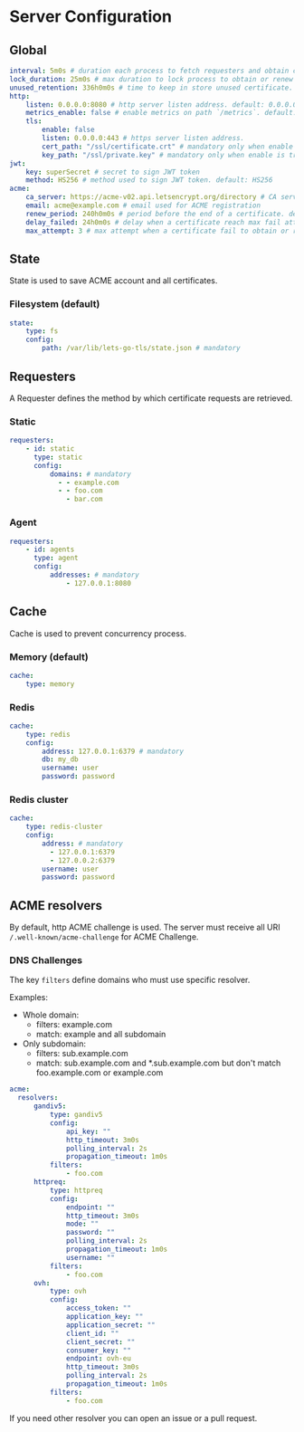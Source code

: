 # Server Configuration

## Global

```yaml
interval: 5m0s # duration each process to fetch requesters and obtain certificate. default: 5m
lock_duration: 25m0s # max duration to lock process to obtain or renew certificate to prevent concurrency. default: 25m
unused_retention: 336h0m0s # time to keep in store unused certificate. default: 14 days
http:
    listen: 0.0.0.0:8080 # http server listen address. default: 0.0.0.0:8080
    metrics_enable: false # enable metrics on path `/metrics`. default: false
    tls:
        enable: false
        listen: 0.0.0.0:443 # https server listen address.
        cert_path: "/ssl/certificate.crt" # mandatory only when enable is true
        key_path: "/ssl/private.key" # mandatory only when enable is true
jwt:
    key: superSecret # secret to sign JWT token
    method: HS256 # method used to sign JWT token. default: HS256
acme:
    ca_server: https://acme-v02.api.letsencrypt.org/directory # CA server address. default: https://acme-v02.api.letsencrypt.org/directory
    email: acme@example.com # email used for ACME registration
    renew_period: 240h0m0s # period before the end of a certificate. default: 10 days
    delay_failed: 24h0m0s # delay when a certificate reach max fail attempt to obtain or renew. default: 24h 
    max_attempt: 3 # max attempt when a certificate fail to obtain or renew. default: 3
```

## State

State is used to save ACME account and all certificates.

### Filesystem (default)

```yaml
state:
    type: fs
    config:
        path: /var/lib/lets-go-tls/state.json # mandatory
```

## Requesters

A Requester defines the method by which certificate requests are retrieved.

### Static

```yaml
requesters:
    - id: static
      type: static
      config:
          domains: # mandatory
            - - example.com
            - - foo.com
              - bar.com
```

### Agent

```yaml
requesters:
    - id: agents
      type: agent
      config:
          addresses: # mandatory
              - 127.0.0.1:8080
```

## Cache

Cache is used to prevent concurrency process.

### Memory (default)

```yaml
cache:
    type: memory
```

### Redis

```yaml
cache:
    type: redis
    config:
        address: 127.0.0.1:6379 # mandatory
        db: my_db
        username: user
        password: password
```

### Redis cluster

```yaml
cache:
    type: redis-cluster
    config:
        address: # mandatory
          - 127.0.0.1:6379 
          - 127.0.0.2:6379
        username: user
        password: password
```

## ACME resolvers

By default, http ACME challenge is used.
The server must receive all URI `/.well-known/acme-challenge` for ACME Challenge. 

### DNS Challenges

The key `filters` define domains who must use specific resolver.

Examples:
* Whole domain:
    * filters: example.com
    * match: example and all subdomain
* Only subdomain:
    * filters: sub.example.com
    * match: sub.example.com and *.sub.example.com but don't match foo.example.com or example.com

```yaml
acme:
  resolvers:
      gandiv5:
          type: gandiv5
          config:
              api_key: ""
              http_timeout: 3m0s
              polling_interval: 2s
              propagation_timeout: 1m0s
          filters:
              - foo.com
      httpreq:
          type: httpreq
          config:
              endpoint: ""
              http_timeout: 3m0s
              mode: ""
              password: ""
              polling_interval: 2s
              propagation_timeout: 1m0s
              username: ""
          filters:
              - foo.com
      ovh:
          type: ovh
          config:
              access_token: ""
              application_key: ""
              application_secret: ""
              client_id: ""
              client_secret: ""
              consumer_key: ""
              endpoint: ovh-eu
              http_timeout: 3m0s
              polling_interval: 2s
              propagation_timeout: 1m0s
          filters:
              - foo.com
```

If you need other resolver you can open an issue or a pull request.
